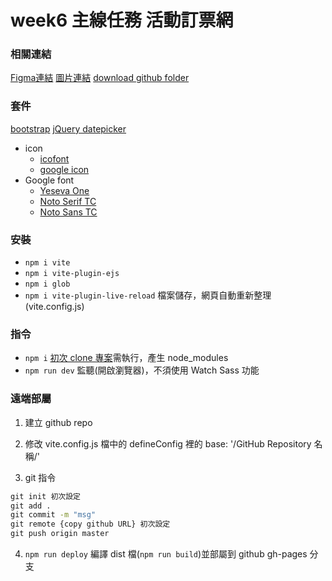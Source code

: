 # week6 主線任務 活動訂票網

### 相關連結
[Figma連結](https://www.figma.com/file/1qhYNCLtQHg6qmBnzV5A6y/2023-%E5%88%87%E7%89%88%E5%A4%8F%E5%AD%A3%E7%8F%AD-W6---%E6%B4%BB%E5%8B%95%E8%A8%82%E7%A5%A8%E7%B6%B2?type=design&node-id=0-1&mode=design&t=7uuH5pYO8lISnqM0-0)
[圖片連結](https://github.com/hexschool/2022-web-layout-training/tree/main/2023week6)
[download github folder](https://download-directory.github.io/)

### 套件
[bootstrap](https://bootstrap5.hexschool.com/)
[jQuery datepicker](https://jqueryui.com/datepicker/)
+ icon
   + [icofont](https://icofont.com/)
   + [google icon](https://fonts.google.com/icons)
+ Google font
   + [Yeseva One](https://fonts.google.com/specimen/Yeseva+One?query=Yeseva+One&noto.query=Yeseva+One)
   + [Noto Serif TC](https://fonts.google.com/noto/specimen/Noto+Serif+TC)
   + [Noto Sans TC](https://fonts.google.com/noto/specimen/Noto+Sans+TC)

### 安裝
+ `npm i vite`
+ `npm i vite-plugin-ejs`
+ `npm i glob`
+ `npm i vite-plugin-live-reload` 檔案儲存，網頁自動重新整理(vite.config.js)

### 指令
+ `npm i` [初次 clone 專案](https://github.com/hexschool/web-layout-training-vite)需執行，產生 node_modules
+ `npm run dev` 監聽(開啟瀏覽器)，不須使用 Watch Sass 功能

### 遠端部屬
1. 建立 github repo

2. 修改 vite.config.js 檔中的 defineConfig 裡的
   base: '/GitHub Repository 名稱/'

3. git 指令
```cmd
git init 初次設定
git add .
git commit -m "msg"
git remote {copy github URL} 初次設定
git push origin master
```

4. `npm run deploy` 編譯 dist 檔(`npm run build`)並部屬到 github gh-pages 分支